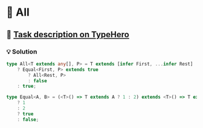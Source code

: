 # 📝 All

## 🔗 [Task description on TypeHero](https://typehero.dev/challenge/all)

### 💡 Solution

```typescript
type All<T extends any[], P> = T extends [infer First, ...infer Rest]
	? Equal<First, P> extends true
		? All<Rest, P>
		: false
	: true;

type Equal<A, B> = (<T>() => T extends A ? 1 : 2) extends <T>() => T extends B
	? 1
	: 2
	? true
	: false;
```
